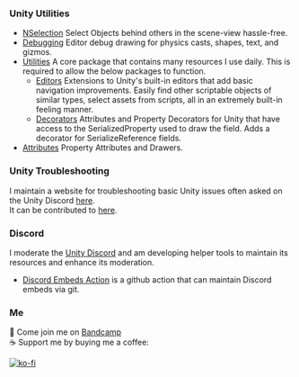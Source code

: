 ### Unity Utilities
- [NSelection](https://github.com/vertxxyz/NSelection)
Select Objects behind others in the scene-view hassle-free.
- [Debugging](https://github.com/vertxxyz/Vertx.Debugging)
Editor debug drawing for physics casts, shapes, text, and gizmos.
- [Utilities](https://github.com/vertxxyz/Vertx.Utilities)
A core package that contains many resources I use daily. This is required to allow the below packages to function.
  - [Editors](https://github.com/vertxxyz/Vertx.Editors)
  Extensions to Unity's built-in editors that add basic navigation improvements. Easily find other scriptable objects of similar types, select assets from scripts, all in an extremely built-in feeling manner.
  - [Decorators](https://github.com/vertxxyz/Vertx.Decorators)
  Attributes and Property Decorators for Unity that have access to the SerializedProperty used to draw the field. Adds a decorator for SerializeReference fields.
- [Attributes](https://github.com/vertxxyz/Vertx.Attributes)
Property Attributes and Drawers.

### Unity Troubleshooting
I maintain a website for troubleshooting basic Unity issues often asked on the Unity Discord [here](https://help.vertx.xyz).  
It can be contributed to [here](https://github.com/vertxxyz/help.vertx.xyz).  

### Discord
I moderate the [Unity Discord](https://discord.gg/unity) and am developing helper tools to maintain its resources and enhance its moderation.  
- [Discord Embeds Action](https://github.com/vertxxyz/discord-embeds-action) is a github action that can maintain Discord embeds via git.

### Me
🎵 Come join me on [Bandcamp](https://bandcamp.com/vertx)  
☕ Support me by buying me a coffee:  

[![ko-fi](https://ko-fi.com/img/githubbutton_sm.svg)](https://ko-fi.com/Z8Z42ZYHB)
